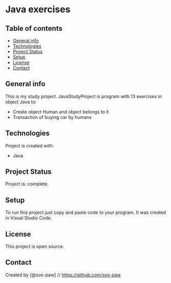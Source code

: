 # Java exercises

## Table of contents
* [General info](#general-info)
* [Technologies](#technologies)
* [Project Status](#project-status)
* [Setup](#setup)
* [License](#license)
* [Contact](#contact)

## General info
This is my study project.
JavaStudyProject is program with 13 exercises in object Java to:
* Create object Human and object belongs to it
* Transaction of buying car by humans

## Technologies
Project is created with:
* Java

## Project Status
Project is: complete.

## Setup
To run this project just copy and paste code to your program.
It was created in Visual Studio Code.

## License 
This project is open source.

## Contact
Created by [@sos-paw] // https://github.com/sos-paw


